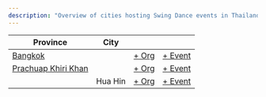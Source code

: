 ```yaml
---
description: "Overview of cities hosting Swing Dance events in Thailand."
---
```


| Province | City | | |
| --- | --- | --- | --- |
| [Bangkok](by_city.md#bangkok) | | [+ Org](https://github.com/swingdance/orgs/issues/new?assignees=&labels=add+org&projects=&template=02-add_entity.yml&title=%5Bth_TH%5D%20Add%20Org%3A%20%3CName%3E&region=th_TH&province=Bangkok&city=Bangkok) | [+ Event](https://github.com/swingdance/events/issues/new?assignees=&labels=add+event&projects=&template=02-add_entity.yml&title=%5B2024%2Fth_TH%5D%20Add%20Event%3A%20%3CName%3E&region=th_TH&province=Bangkok&city=Bangkok&org_id=&date_starts=2024-&date_ends=2024-) |
| [Prachuap Khiri Khan](by_city.md#prachuap-khiri-khan) | | [+ Org](https://github.com/swingdance/orgs/issues/new?assignees=&labels=add+org&projects=&template=02-add_entity.yml&title=%5Bth_TH%5D%20Add%20Org%3A%20%3CName%3E&region=th_TH&province=Prachuap%20Khiri%20Khan&city=) | [+ Event](https://github.com/swingdance/events/issues/new?assignees=&labels=add+event&projects=&template=02-add_entity.yml&title=%5B2024%2Fth_TH%5D%20Add%20Event%3A%20%3CName%3E&region=th_TH&province=Prachuap%20Khiri%20Khan&city=&org_id=&date_starts=2024-&date_ends=2024-) |
| | Hua Hin | [+ Org](https://github.com/swingdance/orgs/issues/new?assignees=&labels=add+org&projects=&template=02-add_entity.yml&title=%5Bth_TH%5D%20Add%20Org%3A%20%3CName%3E&region=th_TH&province=Prachuap%20Khiri%20Khan&city=Hua%20Hin) | [+ Event](https://github.com/swingdance/events/issues/new?assignees=&labels=add+event&projects=&template=02-add_entity.yml&title=%5B2024%2Fth_TH%5D%20Add%20Event%3A%20%3CName%3E&region=th_TH&province=Prachuap%20Khiri%20Khan&city=Hua%20Hin&org_id=&date_starts=2024-&date_ends=2024-) |
